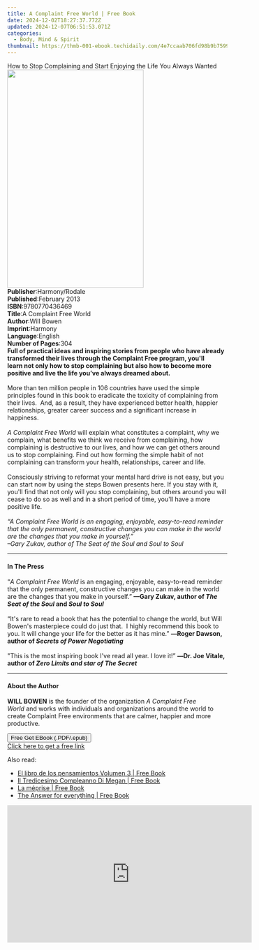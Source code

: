 ```yaml
---
title: A Complaint Free World | Free Book
date: 2024-12-02T18:27:37.772Z
updated: 2024-12-07T06:51:53.071Z
categories:
  - Body, Mind & Spirit
thumbnail: https://thmb-001-ebook.techidaily.com/4e7ccaab706fd98b9b7599dad44568056e9879696fe4ad090966d10b8dd01981.jpg
---
```

<main id="book-container">
  <div class="flex flex-col">
    <div class="book-brief flex-1 py-6 px-4 sm:p-6 md:py-10 md:px-8">
      <!-- brief-->
      <div class="book-brief-main">
        How to Stop Complaining and Start Enjoying the Life You Always Wanted
      </div>
    </div>
    <div
      class="book-meta-info flex-1 grid gap-4 col-start-1 col-end-3 row-start-1 sm:mb-6 sm:grid-cols-4 lg:gap-6 lg:col-start-2 lg:row-end-6 lg:row-span-6 lg:mb-0"
    >
      <div
        class="book-meta-info-left place-content-center mt-4 p-4 text-sm leading-6 col-start-2 col-span-2 dark:text-slate-400"
      >
        <img
          class="w-full h-500 object-cover rounded-lg sm:h-255 sm:col-span-2 lg:col-span-full"
          src="https://img-001-ebook.techidaily.com/b3498e1a97cb40c4b29fe2e1b3db2a6a19a5dda325f4e72644e7f63bdd688107.jpg"
          alt=""
          width="312"
          height="500"
        />
      </div>
      <div
        class="book-meta-info-right mt-2 col-start-1 row-start-2 col-span-3 self-center"
      >
        <!-- meta data  -->
        <div class="flex flex-col px-4 md:px-8">
          <div class="flex-1">
            <strong>Publisher</strong>:<span class="px-2">Harmony/Rodale</span>
          </div>
          <div class="flex-1">
            <strong>Published</strong>:<span class="px-2">February 2013</span>
          </div>
          <div class="flex-1">
            <strong>ISBN</strong>:<span class="px-2">9780770436469</span>
          </div>
          <div class="flex-1">
            <strong>Title</strong>:<span class="px-2"
              >A Complaint Free World</span
            >
          </div>
          <div class="flex-1">
            <strong>Author</strong>:<span class="px-2">Will Bowen</span>
          </div>
          <div class="flex-1">
            <strong>Imprint</strong>:<span class="px-2">Harmony</span>
          </div>
          <div class="flex-1">
            <strong>Language</strong>:<span class="px-2">English</span>
          </div>
          <div class="flex-1">
            <strong>Number of Pages</strong>:<span class="px-2">304</span>
          </div>
        </div>
      </div>
    </div>
    <div class="book-description flex-1 py-6 px-4 sm:p-6 md:py-10 md:px-8">
      <div class="book-description-main">
        <div accordion-content="" id="description">
          <b
            >Full of practical ideas and inspiring stories from people who have
            already transformed their lives through the Complaint Free program,
            you'll learn&nbsp;not only how to stop complaining but also how to
            become more positive and live the life you’ve always dreamed
            about.<br />&nbsp;<br /></b
          >More than ten million people in 106 countries have used the simple
          principles found in this book to eradicate the toxicity of complaining
          from their lives.&nbsp; And, as a result, they have experienced better
          health, happier relationships, greater career success and a
          significant increase in happiness.<br /><i
            ><br />A Complaint Free World</i
          >
          will explain what constitutes a complaint, why we complain, what
          benefits we think we receive from complaining, how complaining is
          destructive to our lives, and how we can get others around us to stop
          complaining. Find out how forming the simple habit of not complaining
          can transform your health, relationships, career and life.
          <br /><br />Consciously striving to reformat your mental hard drive is
          not easy, but you can start now by using the steps Bowen presents
          here. If you stay with it, you'll find that not only will you stop
          complaining, but others around you will cease to do so as well and in
          a short period of time, you'll have a more positive life.&nbsp;<br /><i
            ><br />“<i>A Complaint Free World</i> is an engaging, enjoyable,
            easy-to-read reminder that the only permanent, constructive changes
            you can make in the world are the changes that you make in
            yourself.”<br />
            –Gary Zukav, author of <i>The Seat of the Soul </i>and<i>
              Soul to Soul </i
            ><br
          /></i>
        </div>
        <div class="accordion-fader"></div>
      </div>
    </div>
    <div class="book-excerpts flex-1 py-6 px-4 sm:p-6 md:py-10 md:px-8">
      <!-- excerpts-->
      <div class="book-excerpts-main">
        <hr />
        <h4 class="placeholder placeholder-heading">
          <span>In The Press</span>
        </h4>
        <p>
          “<i>A Complaint Free World</i> is an engaging, enjoyable, easy-to-read
          reminder that the only permanent, constructive changes you can make in
          the world are the changes that you make in yourself.”
          <b>—Gary Zukav, author of <i>The Seat of the Soul </i>and</b
          ><i><b> Soul to Soul&nbsp; </b><br /><br /></i>“It's rare to read a
          book that has the potential to change the world, but Will Bowen's
          masterpiece could do just that.&nbsp; I highly recommend this book to
          you. It will change your life for the better as it has mine.”&nbsp;<b
            ><i>—</i>Roger Dawson, author of<i
              >&nbsp;<i>Secrets of Power Negotiating</i></i
            ></b
          ><br /><i>&nbsp;</i><br />"This is the most inspiring book I've read
          all year. I love it!”&nbsp;<b
            ><i>—</i>Dr. Joe Vitale, author of<i
              >&nbsp;<i>Zero Limits&nbsp;</i>and star of&nbsp;<i
                >The Secret</i
              ></i
            ></b
          >
        </p>
      </div>
    </div>
    <div class="book-about-author flex-1 py-6 px-4 sm:p-6 md:py-10 md:px-8">
      <!-- about author-->
      <div class="book-main-author-main">
        <hr />
        <h4 class="placeholder placeholder-heading">
          <span>About the Author</span>
        </h4>
        <p></p>
        <p>
          <b>WILL BOWEN</b> is the founder of the organization&nbsp;<i
            >A Complaint Free World</i
          >&nbsp;and works with individuals and organizations around the world
          to create Complaint Free environments that are calmer, happier and
          more productive.
        </p>
        <p></p>
      </div>
    </div>
    <div class="book-free-get flex-1 py-6 px-4 sm:p-6 md:py-10 md:px-8">
      <button
        id="btn-free-get"
        class="bg-blue-500 hover:bg-blue-700 text-white font-bold py-2 px-4 rounded"
      >
        Free Get EBook (.PDF/.epub)
      </button>
      <div id="countdown-display" class="px-2 text-lg mt-2"></div>
      <a
        id="free-link"
        class="hidden bg-blue-500 hover:bg-blue-700 text-white font-bold py-2 px-4 rounded"
        href="https://www.ebooks.com/en-us/book/996178/a-complaint-free-world/will-bowen/"
        target="_blank"
        >Click here to get a free link</a
      >
    </div>
    <script>
      let countdownTime = 0;
      let countdownInterval = null;
      document
        .getElementById('btn-free-get')
        .addEventListener('click', startCountdown);
      function startCountdown() {
        countdownTime = new Date().getTime() + 60000 * 3;
        countdownInterval = setInterval(updateCountdown, 1000);
        document.getElementById('btn-free-get').disabled = true;
        document
          .getElementById('btn-free-get')
          .classList.add('bg-gray-500', 'cursor-not-allowed');
      }
      function updateCountdown() {
        let currentTime = new Date().getTime();
        let timeLeft = countdownTime - currentTime;
        let secondsLeft = Math.floor(timeLeft / 1000);
        document.getElementById('countdown-display').innerHTML =
          `Remaining time: ${secondsLeft} seconds.`;
        if (secondsLeft <= 0) {
          clearInterval(countdownInterval);
          document.getElementById('btn-free-get').classList.add('hidden');
          document.getElementById('free-link').classList.remove('hidden');
          document.getElementById('countdown-display').innerHTML = '';
        }
      }
    </script>
  </div>
</main>

<ins class="adsbygoogle"
      style="display:block"
      data-ad-client="ca-pub-7571918770474297"
      data-ad-slot="8358498916"
      data-ad-format="auto"
      data-full-width-responsive="true"></ins>
    

<span class="atpl-alsoreadstyle">Also read:</span>
<div><ul>
<li><a href="https://novels-ebooks.techidaily.com/209660960-9781547574612-el-libro-de-los-pensamientos-volumen-3/"><u>El libro de los pensamientos Volumen 3 | Free Book</u></a></li>
<li><a href="https://novels-ebooks.techidaily.com/209660969-9781547575596-il-tredicesimo-compleanno-di-megan/"><u>Il Tredicesimo Compleanno Di Megan | Free Book</u></a></li>
<li><a href="https://novels-ebooks.techidaily.com/209660975-9781547574681-la-meprise/"><u>La méprise | Free Book</u></a></li>
<li><a href="https://novels-ebooks.techidaily.com/209660993-9781547573981-the-answer-for-everything/"><u>The Answer for everything | Free Book</u></a></li>
</ul></div>

<!-- affiliate ads begin -->
<iframe width="560" height="315" src="https://www.youtube.com/embed/1dR4tF3VgyU?si=AJipgqZsNNxsRsBW" title="YouTube video player" frameborder="0" allow="accelerometer; autoplay; clipboard-write; encrypted-media; gyroscope; picture-in-picture; web-share" referrerpolicy="strict-origin-when-cross-origin" allowfullscreen></iframe>
<!-- affiliate ads end -->

